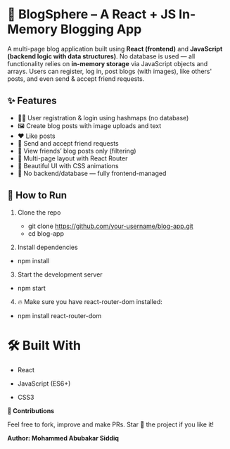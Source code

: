 # 📝 BlogSphere – A React + JS In-Memory Blogging App

A multi-page blog application built using **React (frontend)** and **JavaScript (backend logic with data structures)**. No database is used — all functionality relies on **in-memory storage** via JavaScript objects and arrays. Users can register, log in, post blogs (with images), like others' posts, and even send & accept friend requests.

## ✨ Features

- 🧑‍💻 User registration & login using hashmaps (no database)
- 🖼️ Create blog posts with image uploads and text
- ❤️ Like posts
- 👥 Send and accept friend requests
- 👀 View friends’ blog posts only (filtering)
- 🧭 Multi-page layout with React Router
- 🎨 Beautiful UI with CSS animations
- 🚫 No backend/database — fully frontend-managed

## 🚀 How to Run

1. Clone the repo
   
   * git clone https://github.com/your-username/blog-app.git
   * cd blog-app
2. Install dependencies

  * npm install
3. Start the development server

  * npm start
4. 🔥 Make sure you have react-router-dom installed:

  * npm install react-router-dom


# 🛠️ Built With
* React

* JavaScript (ES6+)

* CSS3


**🙌 Contributions**

Feel free to fork, improve and make PRs. Star 🌟 the project if you like it!

**Author: Mohammed Abubakar Siddiq**

